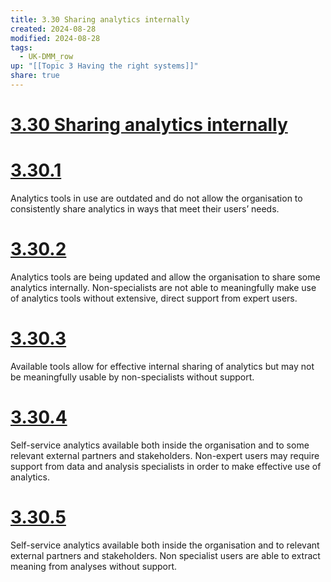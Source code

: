 ```yaml
---
title: 3.30 Sharing analytics internally
created: 2024-08-28
modified: 2024-08-28
tags:
  - UK-DMM_row
up: "[[Topic 3 Having the right systems]]"
share: true
---
```

# [3.30 Sharing analytics internally](3.30%20Sharing%20analytics%20internally.md)
# [3.30.1](3.30.1.md)

Analytics tools in use are outdated and do not allow the organisation to consistently share analytics in ways that meet their users’ needs.

# [3.30.2](3.30.2.md)

Analytics tools are being updated and allow the organisation to share some analytics internally. Non-specialists are not able to meaningfully make use of analytics tools without extensive, direct support from expert users.

# [3.30.3](3.30.3.md)

Available tools allow for effective internal sharing of analytics but may not be meaningfully usable by non-specialists without support.

# [3.30.4](3.30.4.md)

Self-service analytics available both inside the organisation and to some relevant external partners and stakeholders. Non-expert users may require support from data and analysis specialists in order to make effective use of analytics.

# [3.30.5](3.30.5.md)

Self-service analytics available both inside the organisation and to relevant external partners and stakeholders. Non specialist users are able to extract meaning from analyses without support.

